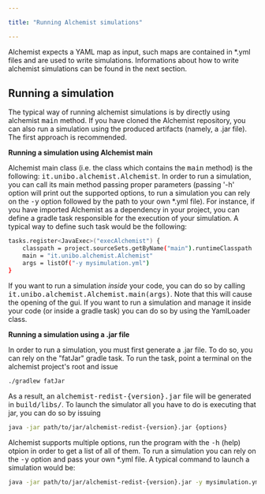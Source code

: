 ```yaml
---

title: "Running Alchemist simulations"

---
```


Alchemist expects a YAML map as input, such maps are contained in *.yml files and are used to write simulations. Informations about how to write alchemist simulations can be found in the next section.

## Running a simulation

The typical way of running alchemist simulations is by directly using alchemist <kbd>main</kbd> method. If you have cloned the Alchemist repository, you can also run a simulation using the produced artifacts (namely, a .jar file). The first approach is recommended.

**Running a simulation using Alchemist main**

Alchemist main class (i.e. the class which contains the <kbd>main</kbd> method) is the following: <kbd>it.unibo.alchemist.Alchemist</kbd>. In order to run a simulation, you can call its main method passing proper parameters (passing '-h' option will print out the supported options, to run a simulation you can rely on the <kbd>-y</kbd> option followed by the path to your own *.yml file).
For instance, if you have imported Alchemist as a dependency in your project, you can define a gradle task responsible for the execution of your simulation. A typical way to define such task would be the following:

```bash
tasks.register<JavaExec>("execAlchemist") {
    classpath = project.sourceSets.getByName("main").runtimeClasspath
    main = "it.unibo.alchemist.Alchemist"
    args = listOf("-y mysimulation.yml")
}
```

If you want to run a simulation *inside* your code, you can do so by  calling <kbd>it.unibo.alchemist.Alchemist.main(args)</kbd>. Note that this will cause the opening of the gui. If you want to run a simulation and manage it inside your code (or inside a gradle task) you can do so by using the YamlLoader class.

**Running a simulation using a .jar file**

In order to run a simulation, you must first generate a .jar file. To do so, you can rely on the "fatJar" gradle task. To run the task, point a terminal on the alchemist project's root and issue

```bash
./gradlew fatJar
```

As a result, an <kbd>alchemist-redist-{version}.jar</kbd> file will be generated in <kbd>build/libs/</kbd>. To launch the simulator all you have to do is executing that jar, you can do so by issuing

```bash
java -jar path/to/jar/alchemist-redist-{version}.jar {options}
```

Alchemist supports multiple options, run the program with the <kbd>-h</kbd> (help) otpion in order to get a list of all of them. To run a simulation you can rely on the <kbd>-y</kbd> option and pass your own *.yml file. A typical command to launch a simulation would be:

```bash
java -jar path/to/jar/alchemist-redist-{version}.jar -y mysimulation.yml
```
